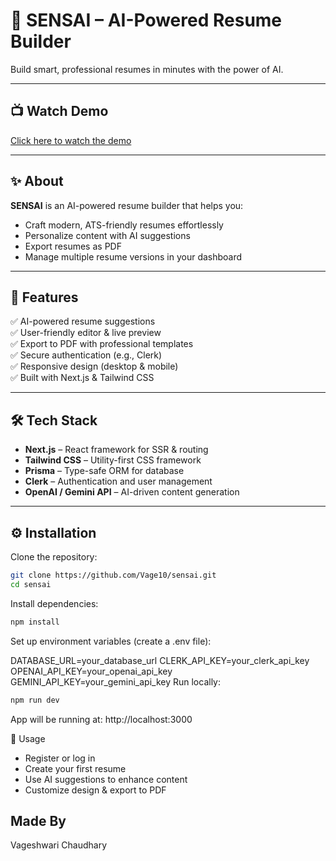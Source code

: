 # 🌟 SENSAI – AI-Powered Resume Builder

Build smart, professional resumes in minutes with the power of AI.


---

## 📺 Watch Demo

[Click here to watch the demo]((https://sensai-vage.vercel.app/))

---

## ✨ About

**SENSAI** is an AI-powered resume builder that helps you:
- Craft modern, ATS-friendly resumes effortlessly
- Personalize content with AI suggestions
- Export resumes as PDF
- Manage multiple resume versions in your dashboard

---

## 🚀 Features

✅ AI-powered resume suggestions  
✅ User-friendly editor & live preview  
✅ Export to PDF with professional templates  
✅ Secure authentication (e.g., Clerk)  
✅ Responsive design (desktop & mobile)  
✅ Built with Next.js & Tailwind CSS

---

## 🛠️ Tech Stack

- **Next.js** – React framework for SSR & routing
- **Tailwind CSS** – Utility-first CSS framework
- **Prisma** – Type-safe ORM for database
- **Clerk** – Authentication and user management
- **OpenAI / Gemini API** – AI-driven content generation

---

## ⚙️ Installation

Clone the repository:

```bash
git clone https://github.com/Vage10/sensai.git
cd sensai
```
Install dependencies:

```bash
npm install
```

Set up environment variables (create a .env file):

DATABASE_URL=your_database_url
CLERK_API_KEY=your_clerk_api_key
OPENAI_API_KEY=your_openai_api_key
GEMINI_API_KEY=your_gemini_api_key
Run locally:

```bash
npm run dev
```
App will be running at: http://localhost:3000

🧪 Usage
* Register or log in
* Create your first resume
* Use AI suggestions to enhance content
* Customize design & export to PDF

## Made By 
Vageshwari Chaudhary

